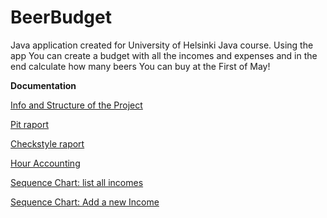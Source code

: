 # BeerBudget
Java application created for University of Helsinki Java course. Using the app You can create a budget with all the incomes and expenses and in the end calculate how many beers You can buy at the First of May!


**Documentation**

[Info and Structure of the Project](Documentation/descriptionAndStructure.md)

[Pit raport](https://htmlpreview.github.io/?https://github.com/Zamizmi/beerbudget/blob/master/Documentation/pit/201704202334/index.html)

[Checkstyle raport](https://htmlpreview.github.io/?https://github.com/Zamizmi/beerbudget/blob/master/Documentation/checkstyle/dl5/checkstyle.html)

[Hour Accounting](Documentation/hourAccounting.md)

[Sequence Chart: list all incomes](https://htmlpreview.github.io/?https://github.com/Zamizmi/beerbudget/blob/master/Documentation/allIncomes.png)

[Sequence Chart: Add a new Income](https://htmlpreview.github.io/?https://raw.githubusercontent.com/Zamizmi/beerbudget/master/Documentation/sequenceNewIncome.png)
